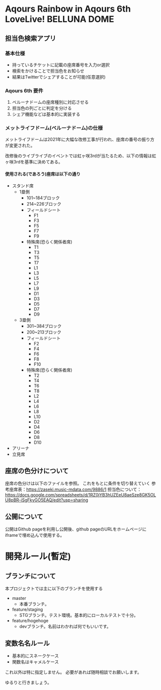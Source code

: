 # Aqours Rainbow in Aqours 6th LoveLive! BELLUNA DOME
## 担当色検索アプリ

### 基本仕様
- 持っているチケットに記載の座席番号を入力or選択
- 検索をかけることで担当色をお知らせ
- 結果はTwitterでシェアすることが可能(任意選択)

### Aqours 6th 要件
1. ベルーナドームの座席種別に対応させる
2. 担当色の列ごとに判定を分ける
3. シェア機能などは基本的に実装する

### メットライフドーム(ベルーナドーム)の仕様
メットライフドームは2021年に大幅な改修工事が行われ、座席の番号の振り方が変更された。

改修後のライブライブのイベントでは虹ヶ咲3rdが当たるため、以下の情報は虹ヶ咲3rdを基準に決めてある。

#### 使用される(であろう)座席は以下の通り
- スタンド席
  - 1塁側
    - 101~184ブロック
    - 214~226ブロック
    - フィールドシート
      - F1
      - F3
      - F5
      - F7
      - F9
    - 特殊席(恐らく関係者席)
      - T1
      - T3
      - T5
      - T7
      - L1
      - L3
      - L5
      - L7
      - L9
      - D1
      - D3
      - D5
      - D7
      - D9
  - 3塁側
    - 301~384ブロック
    - 200~213ブロック
    - フィールドシート
      - F2
      - F4
      - F6
      - F8
      - F10
    - 特殊席(恐らく関係者席)
      - T2
      - T4
      - T6
      - T8
      - L2
      - L4
      - L6
      - L8
      - L10
      - D2
      - D4
      - D6
      - D8
      - D10
- アリーナ
- 立見席

## 座席の色分けについて
座席の色分けは以下のファイルを参照。
これをもとに条件を切り替えていく
参考座席表：https://zaseki.music-mdata.com/9886/1
担当色について： https://docs.google.com/spreadsheets/d/1RZ0jYB3hUZEeU8aeSze8GK5OLU8pBR-iSgFkyGO5EAQ/edit?usp=sharing

## 公開について
公開はGithub pageを利用し公開後、github pageのURLをホームページにiframeで埋め込んで使用する。

# 開発ルール(暫定)
## ブランチについて
本プロジェクトでは主に以下のブランチを使用する

- master
  - 本番ブランチ。
- feature/staging
  - STGブランチ。テスト環境。基本的にローカルテストで十分。
- feature/hogehoge
  - devブランチ。名前はわかれば何でもいいです。

## 変数名名ルール
- 基本的にスネークケース
- 関数名はキャメルケース

これ以外は特に指定しません。
必要があれば随時相談でお願いします。

ゆるりと行きましょう。
